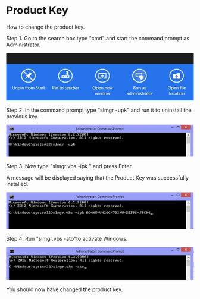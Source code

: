 # Product Key

How to change the product key.

Step 1. Go to the search box type "cmd" and start the command prompt as Administrator.

![1](Images/ProductKey/1.jpg)

Step 2. In the command prompt type "slmgr -upk" and run it to uninstall the previous key.

![2](Images/ProductKey/2.jpg)

Step 3. Now type "slmgr.vbs -ipk <insert your new product key here>" and press Enter. 

A message will be displayed saying that the Product Key was successfully installed.

![3](Images/ProductKey/3.jpg)


Step 4. Run "slmgr.vbs -ato"to activate Windows.

![4](Images/ProductKey/4.jpg)

You should now have changed the product key.